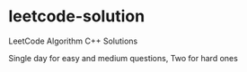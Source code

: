# leetcode-solution

LeetCode Algorithm C++ Solutions

Single day for easy and medium questions, Two for hard ones
